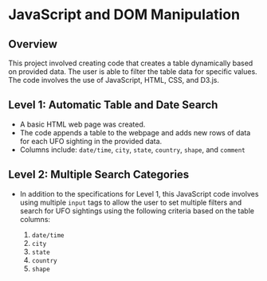 # JavaScript and DOM Manipulation

## Overview
This project involved creating code that creates a table dynamically based on provided data.  The user is able to filter the table data for specific values. The code involves the use of JavaScript, HTML, CSS, and D3.js.

## Level 1: Automatic Table and Date Search
* A basic HTML web page was created.
* The code appends a table to the webpage and adds new rows of data for each UFO sighting in the provided data.
* Columns include:  `date/time`, `city`, `state`, `country`, `shape`, and `comment`

## Level 2: Multiple Search Categories

* In addition to the specifications for Level 1, this JavaScript code involves using multiple `input` tags to allow the user to set multiple filters and search for UFO sightings using the following criteria based on the table columns:

  1. `date/time`
  2. `city`
  3. `state`
  4. `country`
  5. `shape`

